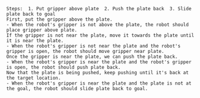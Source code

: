 
    Steps:  1. Put gripper above plate  2. Push the plate back  3. Slide plate back to goal
    First, put the gripper above the plate.
    - When the robot's gripper is not above the plate, the robot should place gripper above plate.
    If the gripper is not near the plate, move it towards the plate until it is near the plate.
    - When the robot's gripper is not near the plate and the robot's gripper is open, the robot should move gripper near plate.
    Once the gripper is near the plate, we can push the plate back.
    - When the robot's gripper is near the plate and the robot's gripper is open, the robot should push plate back.
    Now that the plate is being pushed, keep pushing until it's back at the target location.
    - When the robot's gripper is near the plate and the plate is not at the goal, the robot should slide plate back to goal.